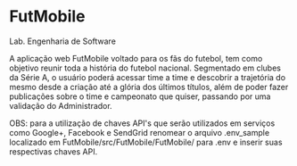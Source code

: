 # FutMobile
Lab. Engenharia de Software

A aplicação web FutMobile voltado para os fãs do futebol, tem como objetivo reunir toda a história do futebol nacional. Segmentado em clubes da Série A, o usuário poderá acessar time a time e descobrir a trajetória do mesmo desde a criação até a glória dos últimos títulos, além de poder fazer publicações sobre o time e campeonato que quiser, passando por uma validação do Administrador.

OBS: para a utilização de chaves API's que serão utilizados em serviços como Google+, Facebook e SendGrid renomear o arquivo .env_sample localizado em FutMobile/src/FutMobile/FutMobile/ para .env e inserir suas respectivas chaves API.